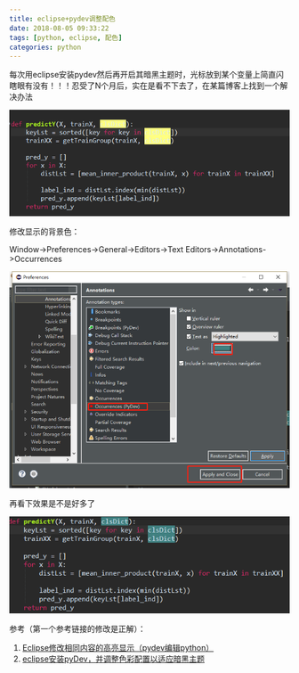 ```yaml
---
title: eclipse+pydev调整配色
date: 2018-08-05 09:33:22
tags: [python, eclipse, 配色]
categories: python
---
```


每次用eclipse安装pydev然后再开启其暗黑主题时，光标放到某个变量上简直闪瞎眼有没有！！！忍受了N个月后，实在是看不下去了，在某篇博客上找到一个解决办法

![20180805093503](eclipse-pydev调整配色/20180805093503.png)

<!--more-->

修改显示的背景色：

Window->Preferences->General->Editors->Text Editors->Annotations->Occurrences

![20180805094640](eclipse-pydev调整配色/20180805094640.png)

再看下效果是不是好多了

![20180805094158](eclipse-pydev调整配色/20180805094158.png)

参考（第一个参考链接的修改是正解）：

1. [Eclipse修改相同内容的高亮显示（pydev编辑python）](https://blog.csdn.net/jerrygaoling/article/details/81116052)
2. [eclipse安装pyDev，并调整色彩配置以适应暗黑主题](https://blog.csdn.net/leejeff/article/details/80432103)